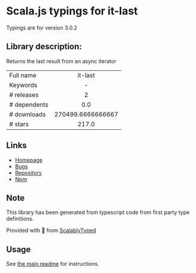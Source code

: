 
# Scala.js typings for it-last

Typings are for version 3.0.2

## Library description:
Returns the last result from an async iterator

|                    |                 |
| ------------------ | :-------------: |
| Full name          | it-last |
| Keywords           | - |
| # releases         | 2 |
| # dependents       | 0.0 |
| # downloads        | 270499.6666666667 |
| # stars            | 217.0 |

## Links
- [Homepage](https://github.com/achingbrain/it/tree/master/packages/it-last#readme)
- [Bugs](https://github.com/achingbrain/it/issues)
- [Repository](https://github.com/achingbrain/it)
- [Npm](https://www.npmjs.com/package/it-last)
    


## Note
This library has been generated from typescript code from first party type definitions.

Provided with :purple_heart: from [ScalablyTyped](https://github.com/oyvindberg/ScalablyTyped)

## Usage
See [the main readme](../../readme.md) for instructions.


